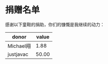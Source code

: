 # 捐赠名单

感谢以下童鞋的捐助，你们的慷慨是我继续的动力：

| donor | value |
| --- | --- |
| Michael翔 | 1.88 |
| justjavac | 50.00 |